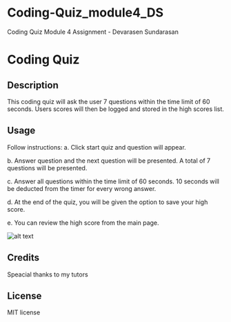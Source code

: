 # Coding-Quiz_module4_DS
Coding Quiz Module 4 Assignment - Devarasen Sundarasan


# Coding Quiz

## Description

This coding quiz will ask the user 7 questions within the time limit of 60 seconds. 
Users scores will then be logged and stored in the high scores list.



## Usage

Follow instructions:
a. Click start quiz and question will appear.

b. Answer question and the next question will be presented. A total of 7 questions will be presented.

c. Answer all questions within the time limit of 60 seconds. 10 seconds will be deducted from the timer for every wrong answer.

d. At the end of the quiz, you will be given the option to save your high score.

e. You can review the high score from the main page.


![alt text](assets/images/screenshot.png)

## Credits

Speacial thanks to my tutors

## License

MIT license

